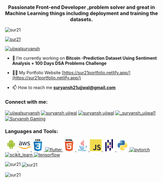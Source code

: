 <h3 align="center">Passionate Front-end Developer ,problem solver and great in Machine Learning things including deployment and training the datasets.</h3>

<p align="left"> <img src="https://komarev.com/ghpvc/?username=sur21&label=Profile%20views&color=0e75b6&style=flat" alt="sur21" /> </p>

<p align="left"> <a href="https://github.com/ryo-ma/github-profile-trophy"><img src="https://github-profile-trophy.vercel.app/?username=sur21" alt="sur21" /></a> </p>

<p align="left"> <a href="https://twitter.com/ujjwalsuryansh" target="blank"><img src="https://img.shields.io/twitter/follow/ujjwalsuryansh?logo=twitter&style=for-the-badge" alt="ujjwalsuryansh" /></a> </p>

- 🔭 I’m currently working on **Bitcoin -Prediction Dataset Using Sentiment Analysis + 100 Days DSA Problems Challenge**

- 👨‍💻 My Portfolio Website [https://sur21portfolio.netlify.app/](https://sur21portfolio.netlify.app/)

- 📫 How to reach me **suryansh21ujjwal@gmail.com**

<h3 align="left">Connect with me:</h3>
<p align="left">
<a href="https://twitter.com/ujjwalsuryansh" target="blank"><img align="center" src="https://raw.githubusercontent.com/rahuldkjain/github-profile-readme-generator/master/src/images/icons/Social/twitter.svg" alt="ujjwalsuryansh" height="30" width="40" /></a>
<a href="https://linkedin.com/in/suryansh ujjwal" target="blank"><img align="center" src="https://raw.githubusercontent.com/rahuldkjain/github-profile-readme-generator/master/src/images/icons/Social/linked-in-alt.svg" alt="suryansh ujjwal" height="30" width="40" /></a>
<a href="https://fb.com/suryansh ujjwal" target="blank"><img align="center" src="https://raw.githubusercontent.com/rahuldkjain/github-profile-readme-generator/master/src/images/icons/Social/facebook.svg" alt="suryansh ujjwal" height="30" width="40" /></a>
<a href="https://instagram.com/_suryansh_ujjwal1" target="blank"><img align="center" src="https://raw.githubusercontent.com/rahuldkjain/github-profile-readme-generator/master/src/images/icons/Social/instagram.svg" alt="_suryansh_ujjwal1" height="30" width="40" /></a>
<a href="www.youtube.com/@suryanshgaming1360" target="blank"><img align="center" src="https://raw.githubusercontent.com/rahuldkjain/github-profile-readme-generator/master/src/images/icons/Social/youtube.svg" alt="Suryansh Gaming" height="30" width="40" /></a>

</p>

<h3 align="left">Languages and Tools:</h3>
<p align="left"> <a href="https://developer.android.com" target="_blank" rel="noreferrer"> <img src="https://raw.githubusercontent.com/devicons/devicon/master/icons/android/android-original-wordmark.svg" alt="android" width="40" height="40"/> </a> <a href="https://aws.amazon.com" target="_blank" rel="noreferrer"> <img src="https://raw.githubusercontent.com/devicons/devicon/master/icons/amazonwebservices/amazonwebservices-original-wordmark.svg" alt="aws" width="40" height="40"/> </a> <a href="https://www.w3schools.com/css/" target="_blank" rel="noreferrer"> <img src="https://raw.githubusercontent.com/devicons/devicon/master/icons/css3/css3-original-wordmark.svg" alt="css3" width="40" height="40"/> </a> <a href="https://flutter.dev" target="_blank" rel="noreferrer"> <img src="https://www.vectorlogo.zone/logos/flutterio/flutterio-icon.svg" alt="flutter" width="40" height="40"/> </a> <a href="https://www.w3.org/html/" target="_blank" rel="noreferrer"> <img src="https://raw.githubusercontent.com/devicons/devicon/master/icons/html5/html5-original-wordmark.svg" alt="html5" width="40" height="40"/> </a> <a href="https://www.java.com" target="_blank" rel="noreferrer"> <img src="https://raw.githubusercontent.com/devicons/devicon/master/icons/java/java-original.svg" alt="java" width="40" height="40"/> </a> <a href="https://developer.mozilla.org/en-US/docs/Web/JavaScript" target="_blank" rel="noreferrer"> <img src="https://raw.githubusercontent.com/devicons/devicon/master/icons/javascript/javascript-original.svg" alt="javascript" width="40" height="40"/> </a> <a href="https://pandas.pydata.org/" target="_blank" rel="noreferrer"> <img src="https://raw.githubusercontent.com/devicons/devicon/2ae2a900d2f041da66e950e4d48052658d850630/icons/pandas/pandas-original.svg" alt="pandas" width="40" height="40"/> </a> <a href="https://www.python.org" target="_blank" rel="noreferrer"> <img src="https://raw.githubusercontent.com/devicons/devicon/master/icons/python/python-original.svg" alt="python" width="40" height="40"/> </a> <a href="https://pytorch.org/" target="_blank" rel="noreferrer"> <img src="https://www.vectorlogo.zone/logos/pytorch/pytorch-icon.svg" alt="pytorch" width="40" height="40"/> </a> <a href="https://scikit-learn.org/" target="_blank" rel="noreferrer"> <img src="https://upload.wikimedia.org/wikipedia/commons/0/05/Scikit_learn_logo_small.svg" alt="scikit_learn" width="40" height="40"/> </a> <a href="https://www.tensorflow.org" target="_blank" rel="noreferrer"> <img src="https://www.vectorlogo.zone/logos/tensorflow/tensorflow-icon.svg" alt="tensorflow" width="40" height="40"/> </a> </p>

<p><img align="left" src="https://github-readme-stats.vercel.app/api/top-langs?username=sur21&show_icons=true&locale=en&layout=compact" alt="sur21" /></p>

<p>&nbsp;<img align="center" src="https://github-readme-stats.vercel.app/api?username=sur21&show_icons=true&locale=en" alt="sur21" /></p>

<p><img align="center" src="https://github-readme-streak-stats.herokuapp.com/?user=sur21&" alt="sur21" /></p>
